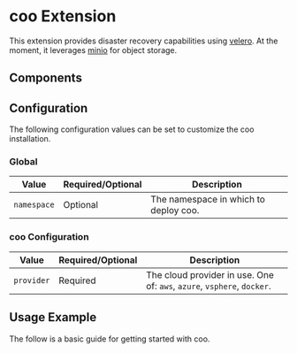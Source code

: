 # coo Extension

This extension provides disaster recovery capabilities using [velero](https://velero.io/). At the moment, it leverages [minio](https://github.com/minio/minio) for object storage.

## Components

## Configuration

The following configuration values can be set to customize the coo installation.

### Global

| Value | Required/Optional | Description |
|-------|-------------------|-------------|
| `namespace` | Optional | The namespace in which to deploy coo. |

### coo Configuration

| Value | Required/Optional | Description |
|-------|-------------------|-------------|
| `provider` | Required | The cloud provider in use. One of: `aws`, `azure`, `vsphere`, `docker`. |

## Usage Example

The follow is a basic guide for getting started with coo.
